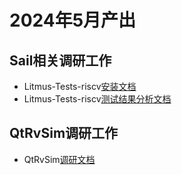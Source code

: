 # 2024年5月产出
## Sail相关调研工作
- Litmus-Tests-riscv[安装文档](https://github.com/brsf11/Tarsier-Internship/blob/main/Document/Litmus-Tests-RISCV/Litmus-Tests-RISCV-Setup.md)
- Litmus-Tests-riscv[测试结果分析文档](https://github.com/brsf11/Tarsier-Internship/blob/main/Document/Litmus-Tests-RISCV/Litmus-Tests-RISCV-Result.md)
## QtRvSim调研工作
- QtRvSim[调研文档](https://github.com/brsf11/Tarsier-Internship/blob/main/Document/QtRVSim/QtRVSim-Setup.md)
